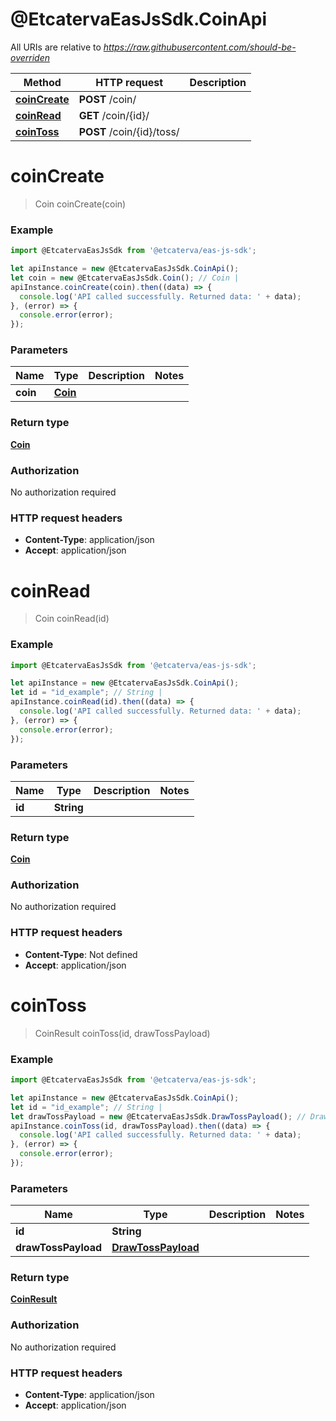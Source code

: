 # @EtcatervaEasJsSdk.CoinApi

All URIs are relative to *https://raw.githubusercontent.com/should-be-overriden*

Method | HTTP request | Description
------------- | ------------- | -------------
[**coinCreate**](CoinApi.md#coinCreate) | **POST** /coin/ | 
[**coinRead**](CoinApi.md#coinRead) | **GET** /coin/{id}/ | 
[**coinToss**](CoinApi.md#coinToss) | **POST** /coin/{id}/toss/ | 


<a name="coinCreate"></a>
# **coinCreate**
> Coin coinCreate(coin)



### Example
```javascript
import @EtcatervaEasJsSdk from '@etcaterva/eas-js-sdk';

let apiInstance = new @EtcatervaEasJsSdk.CoinApi();
let coin = new @EtcatervaEasJsSdk.Coin(); // Coin | 
apiInstance.coinCreate(coin).then((data) => {
  console.log('API called successfully. Returned data: ' + data);
}, (error) => {
  console.error(error);
});

```

### Parameters

Name | Type | Description  | Notes
------------- | ------------- | ------------- | -------------
 **coin** | [**Coin**](Coin.md)|  | 

### Return type

[**Coin**](Coin.md)

### Authorization

No authorization required

### HTTP request headers

 - **Content-Type**: application/json
 - **Accept**: application/json

<a name="coinRead"></a>
# **coinRead**
> Coin coinRead(id)



### Example
```javascript
import @EtcatervaEasJsSdk from '@etcaterva/eas-js-sdk';

let apiInstance = new @EtcatervaEasJsSdk.CoinApi();
let id = "id_example"; // String | 
apiInstance.coinRead(id).then((data) => {
  console.log('API called successfully. Returned data: ' + data);
}, (error) => {
  console.error(error);
});

```

### Parameters

Name | Type | Description  | Notes
------------- | ------------- | ------------- | -------------
 **id** | **String**|  | 

### Return type

[**Coin**](Coin.md)

### Authorization

No authorization required

### HTTP request headers

 - **Content-Type**: Not defined
 - **Accept**: application/json

<a name="coinToss"></a>
# **coinToss**
> CoinResult coinToss(id, drawTossPayload)



### Example
```javascript
import @EtcatervaEasJsSdk from '@etcaterva/eas-js-sdk';

let apiInstance = new @EtcatervaEasJsSdk.CoinApi();
let id = "id_example"; // String | 
let drawTossPayload = new @EtcatervaEasJsSdk.DrawTossPayload(); // DrawTossPayload | 
apiInstance.coinToss(id, drawTossPayload).then((data) => {
  console.log('API called successfully. Returned data: ' + data);
}, (error) => {
  console.error(error);
});

```

### Parameters

Name | Type | Description  | Notes
------------- | ------------- | ------------- | -------------
 **id** | **String**|  | 
 **drawTossPayload** | [**DrawTossPayload**](DrawTossPayload.md)|  | 

### Return type

[**CoinResult**](CoinResult.md)

### Authorization

No authorization required

### HTTP request headers

 - **Content-Type**: application/json
 - **Accept**: application/json

